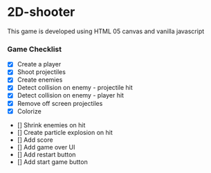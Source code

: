 # 2D-shooter
This game is developed using HTML 05 canvas and vanilla javascript

### Game Checklist

- [X] Create a player 
- [X] Shoot projectiles
- [X] Create enemies
- [X] Detect collision on enemy - projectile hit
- [X] Detect collision on enemy - player hit
- [X] Remove off screen projectiles
- [X] Colorize
- [] Shrink enemies on hit
- [] Create particle explosion on hit
- [] Add score
- [] Add game over UI
- [] Add restart button 
- [] Add start game button


